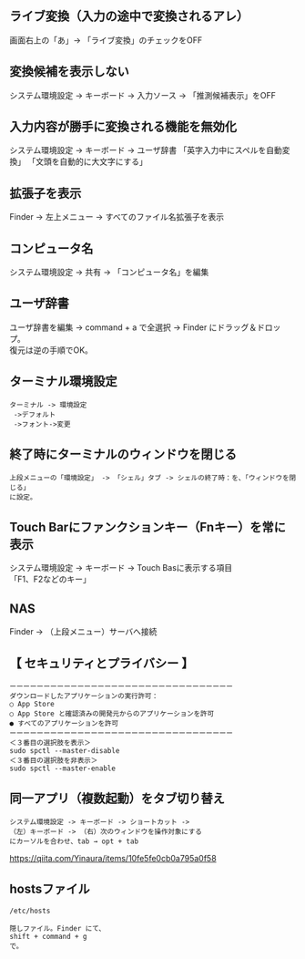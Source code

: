 ## ライブ変換（入力の途中で変換されるアレ）
画面右上の「あ」-> 「ライブ変換」のチェックをOFF


## 変換候補を表示しない
システム環境設定 -> キーボード -> 入力ソース -> 「推測候補表示」をOFF


## 入力内容が勝手に変換される機能を無効化
システム環境設定 -> キーボード -> ユーザ辞書
「英字入力中にスペルを自動変換」
「文頭を自動的に大文字にする」


## 拡張子を表示
Finder -> 左上メニュー -> すべてのファイル名拡張子を表示


## コンピュータ名
システム環境設定 -> 共有 -> 「コンピュータ名」を編集


## ユーザ辞書
ユーザ辞書を編集 -> command + a で全選択 -> Finder にドラッグ＆ドロップ。  
復元は逆の手順でOK。


## ターミナル環境設定
```
ターミナル -> 環境設定  
 ->デフォルト
 ->フォント->変更

```

## 終了時にターミナルのウィンドウを閉じる
```
上段メニューの「環境設定」 -> 「シェル」タブ -> シェルの終了時：を、「ウィンドウを閉じる」
に設定。
```

## Touch Barにファンクションキー（Fnキー）を常に表示
システム環境設定 -> キーボード -> Touch Basに表示する項目  
「F1、F2などのキー」


## NAS
Finder -> （上段メニュー）サーバへ接続


## 【 セキュリティとプライバシー 】
```
ーーーーーーーーーーーーーーーーーーーーーーーーーーーーーーーーー
ダウンロードしたアプリケーションの実行許可：
○ App Store
○ App Store と確認済みの開発元からのアプリケーションを許可
● すべてのアプリケーションを許可
ーーーーーーーーーーーーーーーーーーーーーーーーーーーーーーーーー
＜３番目の選択肢を表示＞
sudo spctl --master-disable
＜３番目の選択肢を非表示＞
sudo spctl --master-enable
```

## 同一アプリ（複数起動）をタブ切り替え
```
システム環境設定 -> キーボード -> ショートカット -> 
（左）キーボード -> （右）次のウィンドウを操作対象にする
にカーソルを合わせ、tab → opt + tab
```
https://qiita.com/Yinaura/items/10fe5fe0cb0a795a0f58


## hostsファイル
```
/etc/hosts

隠しファイル。Finder にて、
shift + command + g
で。
```


